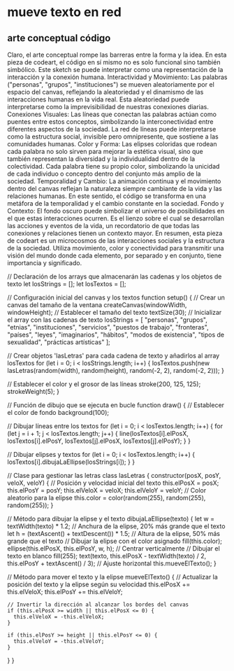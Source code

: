 # mueve texto en red
## arte conceptual código

Claro, el arte conceptual rompe las barreras entre la forma y la idea. En esta pieza de codeart, el código en sí mismo no es solo funcional sino también simbólico. Este sketch se puede interpretar como una representación de la interacción y la conexión humana.
Interactividad y Movimiento: Las palabras ("personas", "grupos", "instituciones") se mueven aleatoriamente por el espacio del canvas, reflejando la aleatoriedad y el dinamismo de las interacciones humanas en la vida real. Esta aleatoriedad puede interpretarse como la imprevisibilidad de nuestras conexiones diarias.
Conexiones Visuales: Las líneas que conectan las palabras actúan como puentes entre estos conceptos, simbolizando la interconectividad entre diferentes aspectos de la sociedad. La red de líneas puede interpretarse como la estructura social, invisible pero omnipresente, que sostiene a las comunidades humanas.
Color y Forma: Las elipses coloridas que rodean cada palabra no solo sirven para mejorar la estética visual, sino que también representan la diversidad y la individualidad dentro de la colectividad. Cada palabra tiene su propio color, simbolizando la unicidad de cada individuo o concepto dentro del conjunto más amplio de la sociedad.
Temporalidad y Cambio: La animación continua y el movimiento dentro del canvas reflejan la naturaleza siempre cambiante de la vida y las relaciones humanas. En este sentido, el código se transforma en una metáfora de la temporalidad y el cambio constante en la sociedad.
Fondo y Contexto: El fondo oscuro puede simbolizar el universo de posibilidades en el que estas interacciones ocurren. Es el lienzo sobre el cual se desarrollan las acciones y eventos de la vida, un recordatorio de que todas las conexiones y relaciones tienen un contexto mayor.
En resumen, esta pieza de codeart es un microcosmos de las interacciones sociales y la estructura de la sociedad. Utiliza movimiento, color y conectividad para transmitir una visión del mundo donde cada elemento, por separado y en conjunto, tiene importancia y significado.


// Declaración de los arrays que almacenarán las cadenas y los objetos de texto
let losStrings = [];
let losTextos = [];

// Configuración inicial del canvas y los textos
function setup() {
  // Crear un canvas del tamaño de la ventana
  createCanvas(windowWidth, windowHeight);
  // Establecer el tamaño del texto
  textSize(30);
  // Inicializar el array con las cadenas de texto
  losStrings = [
    "personas", "grupos", "etnias", "instituciones", "servicios", 
    "puestos de trabajo", "fronteras", "países", "leyes", "imaginarios", 
    "hábitos", "modos de existencia", "tipos de sexualidad", "prácticas artísticas"
  ];
  
  // Crear objetos 'lasLetras' para cada cadena de texto y añadirlos al array losTextos
  for (let i = 0; i < losStrings.length; i++) {
    losTextos.push(new lasLetras(random(width), random(height), random(-2, 2), random(-2, 2)));
  }
  
  // Establecer el color y el grosor de las líneas
  stroke(200, 125, 125);
  strokeWeight(5);
}

// Función de dibujo que se ejecuta en bucle
function draw() {
  // Establecer el color de fondo
  background(100);

  // Dibujar líneas entre los textos
  for (let i = 0; i < losTextos.length; i++) {
    for (let j = i + 1; j < losTextos.length; j++) {
      line(losTextos[i].elPosX, losTextos[i].elPosY, losTextos[j].elPosX, losTextos[j].elPosY);
    }
  }
  
  // Dibujar elipses y textos
  for (let i = 0; i < losTextos.length; i++) {
    losTextos[i].dibujaLaEllipse(losStrings[i]);
  }
}

// Clase para gestionar las letras
class lasLetras {
  constructor(posX, posY, veloX, veloY) {
    // Posición y velocidad inicial del texto
    this.elPosX = posX;
    this.elPosY = posY;
    this.elVeloX = veloX;
    this.elVeloY = veloY;
    // Color aleatorio para la elipse
    this.color = color(random(255), random(255), random(255));
  }
  
  // Método para dibujar la elipse y el texto
  dibujaLaEllipse(texto) {
    let w = textWidth(texto) * 1.2; // Anchura de la elipse, 20% más grande que el texto
    let h = (textAscent() + textDescent()) * 1.5; // Altura de la elipse, 50% más grande que el texto
    // Dibujar la elipse con el color asignado
    fill(this.color);
    ellipse(this.elPosX, this.elPosY, w, h); // Centrar verticalmente
    // Dibujar el texto en blanco
    fill(255);
    text(texto, this.elPosX - textWidth(texto) / 2, this.elPosY + textAscent() / 3); // Ajuste horizontal
    this.mueveElTexto();
  }
  
  // Método para mover el texto y la elipse
  mueveElTexto() {
    // Actualizar la posición del texto y la elipse según su velocidad
    this.elPosX += this.elVeloX;
    this.elPosY += this.elVeloY;
    
    // Invertir la dirección al alcanzar los bordes del canvas
    if (this.elPosX >= width || this.elPosX <= 0) {
      this.elVeloX = -this.elVeloX;
    }
    
    if (this.elPosY >= height || this.elPosY <= 0) {
      this.elVeloY = -this.elVeloY;
    }
  }
}
